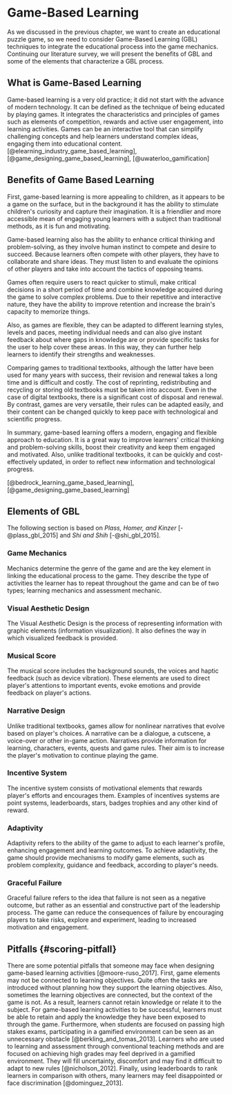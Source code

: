 # Game-Based Learning

As we discussed in the previous chapter, we want to create an educational puzzle game, so we need to consider Game-Based Learning (GBL) techniques to integrate the educational process into the game mechanics. Continuing our literature survey, we will present the benefits of GBL and some of the elements that characterize a GBL process.

## What is Game-Based Learning

Game-based learning is a very old practice; it did not start with the advance of modern technology. It can be defined as the technique of being educated by playing games. It integrates the characteristics and principles of games such as elements of competition, rewards and active user engagement, into learning activities. Games can be an interactive tool that can simplify challenging concepts and help learners understand complex ideas, engaging them into educational content. [@elearning_industry_game_based_learning], [@game_designing_game_based_learning], [@uwaterloo_gamification]

## Benefits of Game Based Learning

First, game-based learning is more appealing to children, as it appears to be a game on the surface, but in the background it has the ability to stimulate children's curiosity and capture their imagination. It is a friendlier and more accessible mean of engaging young learners with a subject than traditional methods, as it is fun and motivating.

Game-based learning also has the ability to enhance critical thinking and problem-solving, as they involve human instinct to compete and desire to succeed. Because learners often compete with other players, they have to collaborate and share ideas. They must listen to and evaluate the opinions of other players and take into account the tactics of opposing teams.

Games often require users to react quicker to stimuli, make critical decisions in a short period of time and combine knowledge acquired during the game to solve complex problems. Due to their repetitive and interactive nature, they have the ability to improve retention and increase the brain's capacity to memorize things.

Also, as games are flexible, they can be adapted to different learning styles, levels and paces, meeting individual needs and can also give instant feedback about where gaps in knowledge are or provide specific tasks for the user to help cover these areas. In this way, they can further help learners to identify their strengths and weaknesses.

Comparing games to traditional textbooks, although the latter have been used for many years with success, their revision and renewal takes a long time and is difficult and costly. The cost of reprinting, redistributing and recycling or storing old textbooks must be taken into account. Even in the case of digital textbooks, there is a significant cost of disposal and renewal. By contrast, games are very versatile, their rules can be adapted easily, and their content can be changed quickly to keep pace with technological and scientific progress.

In summary, game-based learning offers a modern, engaging and flexible approach to education. It is a great way to improve learners' critical thinking and problem-solving skills, boost their creativity and keep them engaged and motivated. Also, unlike traditional textbooks, it can be quickly and cost-effectively updated, in order to reflect new information and technological progress.

[@bedrock_learning_game_based_learning], [@game_designing_game_based_learning]

## Elements of GBL

The following section is based on _Plass, Homer, and Kinzer_ [-@plass_gbl_2015] and _Shi and Shih_ [-@shi_gbl_2015].

### Game Mechanics

Mechanics determine the genre of the game and are the key element in linking the educational process to the game. They describe the type of activities the learner has to repeat throughout the game and can be of two types; learning mechanics and assessment mechanic.

### Visual Aesthetic Design

The Visual Aesthetic Design is the process of representing information with graphic elements (information visualization). It also defines the way in which visualized feedback is provided.

### Musical Score

The musical score includes the background sounds, the voices and haptic feedback (such as device vibration). These elements are used to direct player's attentions to important events, evoke emotions and provide feedback on player's actions.

### Narrative Design

Unlike traditional textbooks, games allow for nonlinear narratives that evolve based on player's choices. A narrative can be a dialogue, a cutscene, a voice-over or other in-game action. Narratives provide information for learning, characters, events, quests and game rules. Their aim is to increase the player's motivation to continue playing the game.

### Incentive System

The incentive system consists of motivational elements that rewards player's efforts and encourages them. Examples of incentives systems are point systems, leaderboards, stars, badges trophies and any other kind of reward.

### Adaptivity

Adaptivity refers to the ability of the game to adjust to each learner's profile, enhancing engagement and learning outcomes. To achieve adaptivity, the game should provide mechanisms to modify game elements, such as problem complexity, guidance and feedback, according to player's needs.

### Graceful Failure

Graceful failure refers to the idea that failure is not seen as a negative outcome, but rather as an essential and constructive part of the leadership process. The game can reduce the consequences of failure by encouraging players to take risks, explore and experiment, leading to increased motivation and engagement.

## Pitfalls {#scoring-pitfall}

There are some potential pitfalls that someone may face when designing game-based learning activities [@moore-ruso_2017]. First, game elements may not be connected to learning objectives. Quite often the tasks are introduced without planning how they support the learning objectives. Also, sometimes the learning objectives are connected, but the context of the game is not. As a result, learners cannot retain knowledge or relate it to the subject. For game-based learning activities to be successful, learners must be able to retain and apply the knowledge they have been exposed to through the game. Furthermore, when students are focused on passing high stakes exams, participating in a gamified environment can be seen as an unnecessary obstacle [@berkling_and_tomas_2013]. Learners who are used to learning and assessment through conventional teaching methods and are focused on achieving high grades may feel deprived in a gamified environment. They will fill uncertainty, discomfort and may find it difficult to adapt to new rules [@nicholson_2012]. Finally, using leaderboards to rank learners in comparison with others, many learners may feel disappointed or face discrimination [@dominguez_2013].
